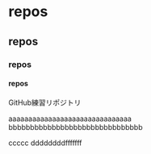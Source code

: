 # repos
## repos
### repos
#### repos
GitHub練習リポジトリ


aaaaaaaaaaaaaaaaaaaaaaaaaaaaaaa
bbbbbbbbbbbbbbbbbbbbbbbbbbbbbbb

ccccc
ddddddddfffffff